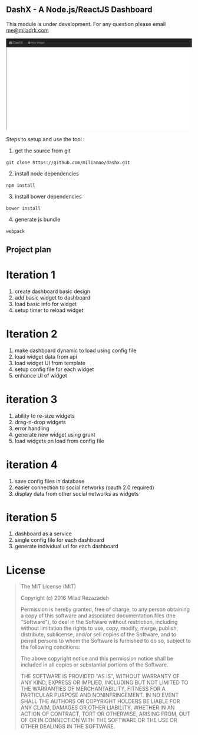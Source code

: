DashX - A Node.js/ReactJS Dashboard
---------------------------

This module is under development. For any question please email me@miladrk.com


![alt tag](./Animation.gif)


Steps to setup and use the tool :

1. get the source from git 

`git clone https://github.com/milianoo/dashx.git`

2. install node dependencies

`npm install`

3. install bower dependencies

`bower install` 

4. generate js bundle 

`webpack`

Project plan 
------------

Iteration 1
===========

1. create dashboard basic design 
2. add basic widget to dashboard
3. load basic info for widget
4. setup timer to reload widget


Iteration 2
===========

1. make dashboard dynamic to load using config file
2. load widget data from api 
3. load widget UI from template
4. setup config file for each widget
5. enhance UI of widget 


iteration 3
===========

1. ability to re-size widgets
2. drag-n-drop widgets
3. error handling 
4. generate new widget using grunt 
5. load widgets on load from config file

iteration 4
===========

1. save config files in database
2. easier connection to social networks (oauth 2.0 required)
3. display data from other social networks as widgets 

iteration 5
===========

1. dashboard as a service
2. single config file for each dashboard
3. generate individual url for each dashboard 


# License

> The MIT License (MIT)
>
> Copyright (c) 2016 Milad Rezazadeh
>
> Permission is hereby granted, free of charge, to any person obtaining a copy of this software and associated documentation files (the "Software"), to deal in the Software without restriction, including without limitation the rights to use, copy, modify, merge, publish, distribute, sublicense, and/or sell copies of the Software, and to permit persons to whom the Software is furnished to do so, subject to the following conditions:
> 
> The above copyright notice and this permission notice shall be included in all copies or substantial portions of the Software.
> 
> THE SOFTWARE IS PROVIDED "AS IS", WITHOUT WARRANTY OF ANY KIND, EXPRESS OR IMPLIED, INCLUDING BUT NOT LIMITED TO THE WARRANTIES OF MERCHANTABILITY, FITNESS FOR A PARTICULAR PURPOSE AND NONINFRINGEMENT. IN NO EVENT SHALL THE AUTHORS OR COPYRIGHT HOLDERS BE LIABLE FOR ANY CLAIM, DAMAGES OR OTHER LIABILITY, WHETHER IN AN ACTION OF CONTRACT, TORT OR OTHERWISE, ARISING FROM, OUT OF OR IN CONNECTION WITH THE SOFTWARE OR THE USE OR OTHER DEALINGS IN THE SOFTWARE.